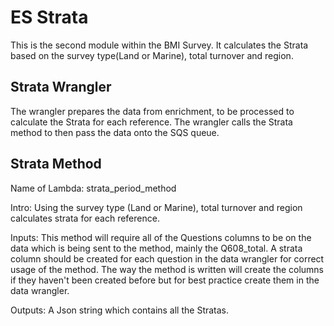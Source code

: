 # ES Strata
 This is the second module within the BMI Survey. It calculates the Strata based on the survey type(Land or Marine), total turnover and region.

## Strata Wrangler
The wrangler prepares the data from enrichment, to be processed to calculate the Strata for each reference.
The wrangler calls the Strata method to then pass the data onto the SQS queue.

## Strata Method
Name of Lambda: strata_period_method

Intro: Using the survey type (Land or Marine), total turnover and region calculates strata for each reference.

Inputs: This method will require all of the Questions columns to be on the data which is being sent to the method, mainly the Q608_total. A strata column should be created for each question in the data wrangler for correct usage of the method. The way the method is written will create the columns if they haven't been created before but for best practice create them in the data wrangler.

Outputs: A Json string which contains all the Stratas.
